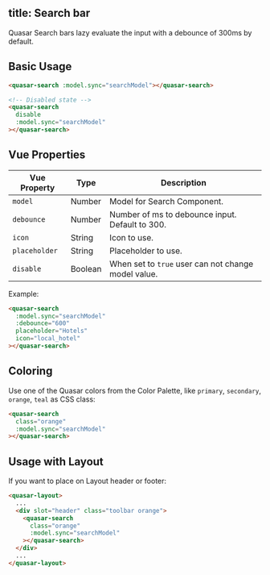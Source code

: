title: Search bar
---

<input type="hidden" data-fullpage-demo="form/search">

Quasar Search bars lazy evaluate the input with a debounce of 300ms by default.

## Basic Usage

``` html
<quasar-search :model.sync="searchModel"></quasar-search>

<!-- Disabled state -->
<quasar-search
  disable
  :model.sync="searchModel"
></quasar-search>
```

## Vue Properties

| Vue Property | Type | Description |
| --- | --- | --- |
| `model` | Number | Model for Search Component. |
| `debounce` | Number | Number of ms to debounce input. Default to 300. |
| `icon` | String | Icon to use. |
| `placeholder` | String | Placeholder to use. |
| `disable` | Boolean | When set to `true` user can not change model value. |

Example:
``` html
<quasar-search
  :model.sync="searchModel"
  :debounce="600"
  placeholder="Hotels"
  icon="local_hotel"
></quasar-search>
```

## Coloring
Use one of the Quasar colors from the Color Palette, like `primary`, `secondary`, `orange`, `teal` as CSS class:

``` html
<quasar-search
  class="orange"
  :model.sync="searchModel"
></quasar-search>
```

## Usage with Layout
If you want to place on Layout header or footer:
``` html
<quasar-layout>
  ...
  <div slot="header" class="toolbar orange">
    <quasar-search
      class="orange"
      :model.sync="searchModel"
    ></quasar-search>
  </div>
  ...
</quasar-layout>
```
